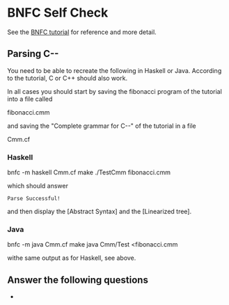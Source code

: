 # BNFC Self Check

See the [BNFC tutorial](http://bnfc.digitalgrammars.com/tutorial/bnfc-tutorial.html) for reference and more detail.

## Parsing C--

You need to be able to recreate the following in Haskell or Java. According to the tutorial, C or C++ should also work.

In all cases you should start by saving the fibonacci program of the tutorial into a file called

  fibonacci.cmm
  
and saving the "Complete grammar for C--" of the tutorial in a file 

  Cmm.cf

### Haskell

  bnfc -m haskell Cmm.cf
  make
  ./TestCmm fibonacci.cmm

which should answer

    Parse Successful!

and then display the [Abstract Syntax] and the [Linearized tree].

### Java

  bnfc -m java Cmm.cf
  make
  java Cmm/Test <fibonacci.cmm
  
withe same output as for Haskell, see above.

## Answer the following questions

- 
